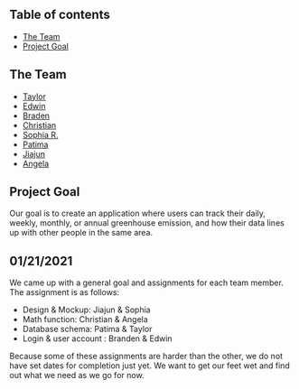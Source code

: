 ## Table of contents

* [The Team](#the-team)
* [Project Goal](#project-goal)

## The Team

* [Taylor](https://github.com/tgabatin)
* [Edwin](https://github.com/edwin-zheng)
* [Braden](https://github.com/bradenbetz)
* [Christian](https://github.com/christianjensenv)
* [Sophia R.]()
* [Patima](https://github.com/patimapoochai)
* [Jiajun](https://github.com/JiajunK)
* [Angela]()

## Project Goal
<p> Our goal is to create an application where users can track their daily, weekly, monthly, or annual greenhouse emission, and how their data lines up with other people in the same area. </p>

## 01/21/2021
<p> We came up with a general goal and assignments for each team member. The assignment is as follows:</p>
<ul><li> Design & Mockup: Jiajun & Sophia </li>
  <li> Math function: Christian & Angela </li>
  <li> Database schema: Patima & Taylor </li>
  <li> Login & user account : Branden & Edwin </li></ul>
<p> Because some of these assignments are harder than the other, we do not have set dates for completion just yet. We want to get our feet wet and find out what we need as we go for now. </p>
